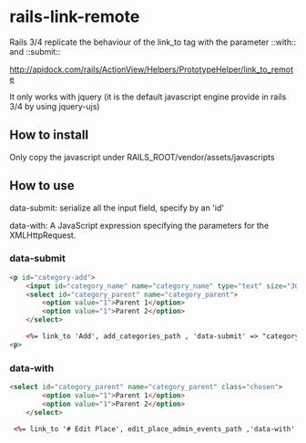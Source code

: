 rails-link-remote
=================

Rails 3/4 replicate the behaviour of the link_to tag with the parameter ::with:: and ::submit::

http://apidock.com/rails/ActionView/Helpers/PrototypeHelper/link_to_remote

It only works with jquery (it is the default javascript engine provide in rails 3/4 by using jquery-ujs)

## How to install

Only copy the javascript under RAILS_ROOT/vendor/assets/javascripts

## How to use

data-submit: serialize all the input field, specify by an 'id'

data-with: A JavaScript expression specifying the parameters for the XMLHttpRequest.

### data-submit

```html
<p id="category-add">
    <input id="category_name" name="category_name" type="text" size="30" />
    <select id="category_parent" name="category_parent">
        <option value="1">Parent 1</option>
        <option value="1">Parent 2</option>
    </select>

    <%= link_to 'Add', add_categories_path , 'data-submit' => "category-add", :method => :post, :remote => true %>
<p>
```

### data-with

```html
<select id="category_parent" name="category_parent" class="chosen">
        <option value="1">Parent 1</option>
        <option value="1">Parent 2</option>
    </select>

 <%= link_to '# Edit Place', edit_place_admin_events_path ,'data-with' => "'id='+$('.chosen').val() ", :method => :post, :remote => true %>
```

